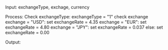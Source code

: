Input: exchangeType, exchage, currency

Process:
Check exchangeType:
    exchangeType = "1"
        check exchange
            exchange = "USD": set exchangeRate = 4.35
            exchange = "EUR": set exchangeRate = 4.80
            exchange = "JPY": set exchangeRate = 0.037
            else: set exchangeRate = 0.00
    



Output:

